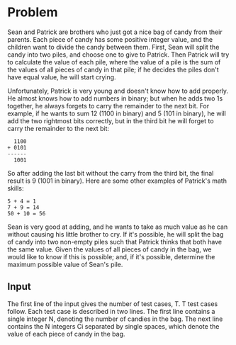 # Problem

Sean and Patrick are brothers who just got a nice bag of candy from their parents. Each piece of candy has some positive integer value, and the children want to divide the candy between them. First, Sean will split the candy into two piles, and choose one to give to Patrick. Then Patrick will try to calculate the value of each pile, where the value of a pile is the sum of the values of all pieces of candy in that pile; if he decides the piles don't have equal value, he will start crying.

Unfortunately, Patrick is very young and doesn't know how to add properly. He almost knows how to add numbers in binary; but when he adds two 1s together, he always forgets to carry the remainder to the next bit. For example, if he wants to sum 12 (1100 in binary) and 5 (101 in binary), he will add the two rightmost bits correctly, but in the third bit he will forget to carry the remainder to the next bit:

```text
  1100
+ 0101
------
  1001
```

So after adding the last bit without the carry from the third bit, the final result is 9 (1001 in binary). Here are some other examples of Patrick's math skills:

```text
5 + 4 = 1
7 + 9 = 14
50 + 10 = 56
```

Sean is very good at adding, and he wants to take as much value as he can without causing his little brother to cry. If it's possible, he will split the bag of candy into two non-empty piles such that Patrick thinks that both have the same value. Given the values of all pieces of candy in the bag, we would like to know if this is possible; and, if it's possible, determine the maximum possible value of Sean's pile.

## Input

The first line of the input gives the number of test cases, T. T test cases follow. Each test case is described in two lines. The first line contains a single integer N, denoting the number of candies in the bag. The next line contains the N integers Ci separated by single spaces, which denote the value of each piece of candy in the bag.
